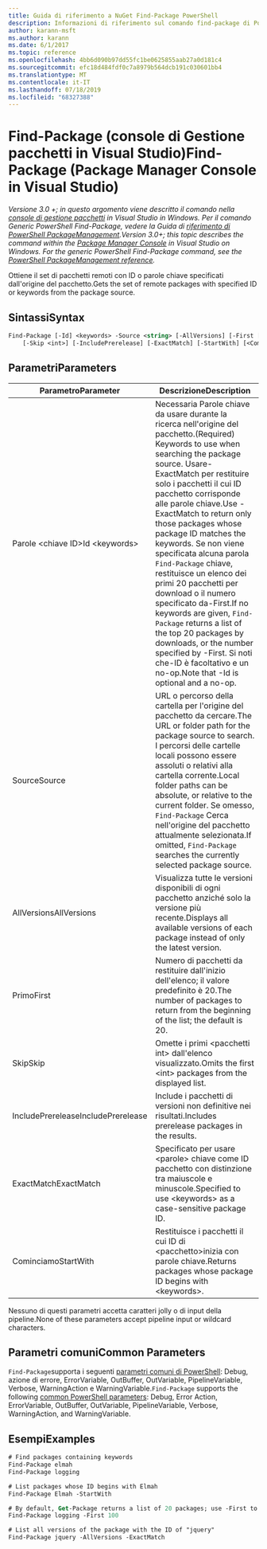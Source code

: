 ```yaml
---
title: Guida di riferimento a NuGet Find-Package PowerShell
description: Informazioni di riferimento sul comando find-package di PowerShell nella console di gestione pacchetti NuGet in Visual Studio.
author: karann-msft
ms.author: karann
ms.date: 6/1/2017
ms.topic: reference
ms.openlocfilehash: 4bb6d090b97dd55fc1be0625855aab27a0d181c4
ms.sourcegitcommit: efc18d484fdf0c7a8979b564dcb191c030601bb4
ms.translationtype: MT
ms.contentlocale: it-IT
ms.lasthandoff: 07/18/2019
ms.locfileid: "68327388"
---
```

# <a name="find-package-package-manager-console-in-visual-studio"></a><span data-ttu-id="3c220-103">Find-Package (console di Gestione pacchetti in Visual Studio)</span><span class="sxs-lookup"><span data-stu-id="3c220-103">Find-Package (Package Manager Console in Visual Studio)</span></span>

<span data-ttu-id="3c220-104">*Versione 3.0 +; in questo argomento viene descritto il comando nella [console di gestione pacchetti](../../consume-packages/install-use-packages-powershell.md) in Visual Studio in Windows. Per il comando Generic PowerShell Find-Package, vedere la Guida di [riferimento di PowerShell PackageManagement](/powershell/module/packagemanagement/?view=powershell-6).*</span><span class="sxs-lookup"><span data-stu-id="3c220-104">*Version 3.0+; this topic describes the command within the [Package Manager Console](../../consume-packages/install-use-packages-powershell.md) in Visual Studio on Windows. For the generic PowerShell Find-Package command, see the [PowerShell PackageManagement reference](/powershell/module/packagemanagement/?view=powershell-6).*</span></span>

<span data-ttu-id="3c220-105">Ottiene il set di pacchetti remoti con ID o parole chiave specificati dall'origine del pacchetto.</span><span class="sxs-lookup"><span data-stu-id="3c220-105">Gets the set of remote packages with specified ID or keywords from the package source.</span></span>

## <a name="syntax"></a><span data-ttu-id="3c220-106">Sintassi</span><span class="sxs-lookup"><span data-stu-id="3c220-106">Syntax</span></span>

```ps
Find-Package [-Id] <keywords> -Source <string> [-AllVersions] [-First [<int>]]
    [-Skip <int>] [-IncludePrerelease] [-ExactMatch] [-StartWith] [<CommonParameters>]
```

## <a name="parameters"></a><span data-ttu-id="3c220-107">Parametri</span><span class="sxs-lookup"><span data-stu-id="3c220-107">Parameters</span></span>

| <span data-ttu-id="3c220-108">Parametro</span><span class="sxs-lookup"><span data-stu-id="3c220-108">Parameter</span></span> | <span data-ttu-id="3c220-109">Descrizione</span><span class="sxs-lookup"><span data-stu-id="3c220-109">Description</span></span> |
| --- | --- |
| <span data-ttu-id="3c220-110">Parole &lt;chiave ID&gt;</span><span class="sxs-lookup"><span data-stu-id="3c220-110">Id &lt;keywords&gt;</span></span> | <span data-ttu-id="3c220-111">Necessaria Parole chiave da usare durante la ricerca nell'origine del pacchetto.</span><span class="sxs-lookup"><span data-stu-id="3c220-111">(Required) Keywords to use when searching the package source.</span></span> <span data-ttu-id="3c220-112">Usare-ExactMatch per restituire solo i pacchetti il cui ID pacchetto corrisponde alle parole chiave.</span><span class="sxs-lookup"><span data-stu-id="3c220-112">Use -ExactMatch to return only those packages whose package ID matches the keywords.</span></span> <span data-ttu-id="3c220-113">Se non viene specificata alcuna parola `Find-Package` chiave, restituisce un elenco dei primi 20 pacchetti per download o il numero specificato da-First.</span><span class="sxs-lookup"><span data-stu-id="3c220-113">If no keywords are given, `Find-Package` returns a list of the top 20 packages by downloads, or the number specified by -First.</span></span> <span data-ttu-id="3c220-114">Si noti che-ID è facoltativo e un no-op.</span><span class="sxs-lookup"><span data-stu-id="3c220-114">Note that -Id is optional and a no-op.</span></span> |
| <span data-ttu-id="3c220-115">Source</span><span class="sxs-lookup"><span data-stu-id="3c220-115">Source</span></span> | <span data-ttu-id="3c220-116">URL o percorso della cartella per l'origine del pacchetto da cercare.</span><span class="sxs-lookup"><span data-stu-id="3c220-116">The URL or folder path for the package source to search.</span></span> <span data-ttu-id="3c220-117">I percorsi delle cartelle locali possono essere assoluti o relativi alla cartella corrente.</span><span class="sxs-lookup"><span data-stu-id="3c220-117">Local folder paths can be absolute, or relative to the current folder.</span></span> <span data-ttu-id="3c220-118">Se omesso, `Find-Package` Cerca nell'origine del pacchetto attualmente selezionata.</span><span class="sxs-lookup"><span data-stu-id="3c220-118">If omitted, `Find-Package` searches the currently selected package source.</span></span> |
| <span data-ttu-id="3c220-119">AllVersions</span><span class="sxs-lookup"><span data-stu-id="3c220-119">AllVersions</span></span> | <span data-ttu-id="3c220-120">Visualizza tutte le versioni disponibili di ogni pacchetto anziché solo la versione più recente.</span><span class="sxs-lookup"><span data-stu-id="3c220-120">Displays all available versions of each package instead of only the latest version.</span></span> |
| <span data-ttu-id="3c220-121">Primo</span><span class="sxs-lookup"><span data-stu-id="3c220-121">First</span></span> | <span data-ttu-id="3c220-122">Numero di pacchetti da restituire dall'inizio dell'elenco; il valore predefinito è 20.</span><span class="sxs-lookup"><span data-stu-id="3c220-122">The number of packages to return from the beginning of the list; the default is 20.</span></span> |
| <span data-ttu-id="3c220-123">Skip</span><span class="sxs-lookup"><span data-stu-id="3c220-123">Skip</span></span> | <span data-ttu-id="3c220-124">Omette i primi &lt;pacchetti int&gt; dall'elenco visualizzato.</span><span class="sxs-lookup"><span data-stu-id="3c220-124">Omits the first &lt;int&gt; packages from the displayed list.</span></span>  |
| <span data-ttu-id="3c220-125">IncludePrerelease</span><span class="sxs-lookup"><span data-stu-id="3c220-125">IncludePrerelease</span></span> | <span data-ttu-id="3c220-126">Include i pacchetti di versioni non definitive nei risultati.</span><span class="sxs-lookup"><span data-stu-id="3c220-126">Includes prerelease packages in the results.</span></span> |
| <span data-ttu-id="3c220-127">ExactMatch</span><span class="sxs-lookup"><span data-stu-id="3c220-127">ExactMatch</span></span> | <span data-ttu-id="3c220-128">Specificato per usare &lt;parole&gt; chiave come ID pacchetto con distinzione tra maiuscole e minuscole.</span><span class="sxs-lookup"><span data-stu-id="3c220-128">Specified to use &lt;keywords&gt; as a case-sensitive package ID.</span></span> |
| <span data-ttu-id="3c220-129">Cominciamo</span><span class="sxs-lookup"><span data-stu-id="3c220-129">StartWith</span></span> | <span data-ttu-id="3c220-130">Restituisce i pacchetti il cui ID di &lt;pacchetto&gt;inizia con parole chiave.</span><span class="sxs-lookup"><span data-stu-id="3c220-130">Returns packages whose package ID begins with &lt;keywords&gt;.</span></span> |

<span data-ttu-id="3c220-131">Nessuno di questi parametri accetta caratteri jolly o di input della pipeline.</span><span class="sxs-lookup"><span data-stu-id="3c220-131">None of these parameters accept pipeline input or wildcard characters.</span></span>

## <a name="common-parameters"></a><span data-ttu-id="3c220-132">Parametri comuni</span><span class="sxs-lookup"><span data-stu-id="3c220-132">Common Parameters</span></span>

<span data-ttu-id="3c220-133">`Find-Package`supporta i seguenti [parametri comuni di PowerShell](http://go.microsoft.com/fwlink/?LinkID=113216): Debug, azione di errore, ErrorVariable, OutBuffer, OutVariable, PipelineVariable, Verbose, WarningAction e WarningVariable.</span><span class="sxs-lookup"><span data-stu-id="3c220-133">`Find-Package` supports the following [common PowerShell parameters](http://go.microsoft.com/fwlink/?LinkID=113216): Debug, Error Action, ErrorVariable, OutBuffer, OutVariable, PipelineVariable, Verbose, WarningAction, and WarningVariable.</span></span>

## <a name="examples"></a><span data-ttu-id="3c220-134">Esempi</span><span class="sxs-lookup"><span data-stu-id="3c220-134">Examples</span></span>

```ps
# Find packages containing keywords
Find-Package elmah
Find-Package logging

# List packages whose ID begins with Elmah
Find-Package Elmah -StartWith

# By default, Get-Package returns a list of 20 packages; use -First to show more
Find-Package logging -First 100

# List all versions of the package with the ID of "jquery"
Find-Package jquery -AllVersions -ExactMatch
```
